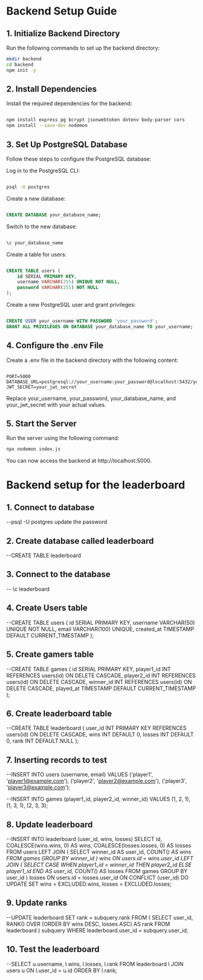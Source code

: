 # Backend Setup Guide

## 1. Initialize Backend Directory
Run the following commands to set up the backend directory:

```bash
mkdir backend
cd backend
npm init -y
```
## 2. Install Dependencies
Install the required dependencies for the backend:

```bash

npm install express pg bcrypt jsonwebtoken dotenv body-parser cors
npm install --save-dev nodemon
```
## 3. Set Up PostgreSQL Database

Follow these steps to configure the PostgreSQL database:

Log in to the PostgreSQL CLI:

```bash

psql -U postgres
```
Create a new database:

```sql

CREATE DATABASE your_database_name;
```

Switch to the new database:

```sql

\c your_database_name
```
Create a table for users:
```sql

CREATE TABLE users (
    id SERIAL PRIMARY KEY,
    username VARCHAR(255) UNIQUE NOT NULL,
    password VARCHAR(255) NOT NULL
);
```
Create a new PostgreSQL user and grant privileges:

```sql

CREATE USER your_username WITH PASSWORD 'your_password';
GRANT ALL PRIVILEGES ON DATABASE your_database_name TO your_username;
```

## 4. Configure the .env File
Create a .env file in the backend directory with the following content:

```env

PORT=5000
DATABASE_URL=postgresql://your_username:your_password@localhost:5432/your_database_name
JWT_SECRET=your_jwt_secret
```
Replace your_username, your_password, your_database_name, and your_jwt_secret with your actual values.

## 5. Start the Server
Run the server using the following command:

```bash
npx nodemon index.js
```

You can now access the backend at http://localhost:5000.


# Backend setup for the leaderboard

## 1. Connect to database
--psql -U postgres
update the password

## 2. Create database called leaderboard
--CREATE TABLE leaderboard

## 3. Connect to the database
-- \c leaderboard

## 4. Create Users table
--CREATE TABLE users (
    id SERIAL PRIMARY KEY,
    username VARCHAR(50) UNIQUE NOT NULL,
    email VARCHAR(100) UNIQUE,
    created_at TIMESTAMP DEFAULT CURRENT_TIMESTAMP
);

## 5. Create gamers table
--CREATE TABLE games (
    id SERIAL PRIMARY KEY,
    player1_id INT REFERENCES users(id) ON DELETE CASCADE,
    player2_id INT REFERENCES users(id) ON DELETE CASCADE,
    winner_id INT REFERENCES users(id) ON DELETE CASCADE,
    played_at TIMESTAMP DEFAULT CURRENT_TIMESTAMP
);

## 6. Create leaderboard table
--CREATE TABLE leaderboard (
    user_id INT PRIMARY KEY REFERENCES users(id) ON DELETE CASCADE,
    wins INT DEFAULT 0,
    losses INT DEFAULT 0,
    rank INT DEFAULT NULL
);

## 7. Inserting records to test
--INSERT INTO users (username, email) VALUES
('player1', 'player1@example.com'),
('player2', 'player2@example.com'),
('player3', 'player3@example.com');

--INSERT INTO games (player1_id, player2_id, winner_id) VALUES
(1, 2, 1),
(1, 3, 1),
(2, 3, 3);

## 8. Update leaderboard
--INSERT INTO leaderboard (user_id, wins, losses)
SELECT
    id,
    COALESCE(wins.wins, 0) AS wins,
    COALESCE(losses.losses, 0) AS losses
FROM users
LEFT JOIN (
    SELECT winner_id AS user_id, COUNT(*) AS wins
    FROM games
    GROUP BY winner_id
) wins ON users.id = wins.user_id
LEFT JOIN (
    SELECT 
        CASE 
            WHEN player1_id = winner_id THEN player2_id
            ELSE player1_id
        END AS user_id, COUNT(*) AS losses
    FROM games
    GROUP BY user_id
) losses ON users.id = losses.user_id
ON CONFLICT (user_id) DO UPDATE
SET
    wins = EXCLUDED.wins,
    losses = EXCLUDED.losses;

## 9. Update ranks
--UPDATE leaderboard
SET rank = subquery.rank
FROM (
    SELECT user_id, RANK() OVER (ORDER BY wins DESC, losses ASC) AS rank
    FROM leaderboard
) subquery
WHERE leaderboard.user_id = subquery.user_id;

## 10. Test the leaderboard
--SELECT u.username, l.wins, l.losses, l.rank
FROM leaderboard l
JOIN users u ON l.user_id = u.id
ORDER BY l.rank;












